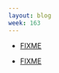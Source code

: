 ```yaml
---
layout: blog
week: 163
---
```


* [FIXME](https://blog.beuc.net/posts/Reproducible_Windows_builds/)

* [FIXME](https://salsa.debian.org/installer-team/debian-installer/merge_requests/3)
